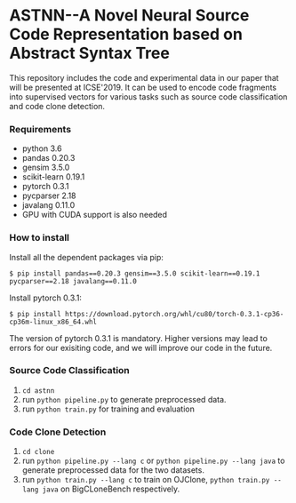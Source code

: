# ASTNN--A Novel Neural Source Code Representation based on Abstract Syntax Tree
This repository includes the code and experimental data in our paper that will be presented at ICSE'2019. It can be used to encode code fragments into supervised vectors for various tasks such as source code classification and code clone detection. 

### Requirements
+ python 3.6<br>
+ pandas 0.20.3<br>
+ gensim 3.5.0<br>
+ scikit-learn 0.19.1<br>
+ pytorch 0.3.1<br>
+ pycparser 2.18<br>
+ javalang 0.11.0<br>
+ GPU with CUDA support is also needed

### How to install
Install all the dependent packages via pip:

	$ pip install pandas==0.20.3 gensim==3.5.0 scikit-learn==0.19.1 pycparser==2.18 javalang==0.11.0
 
Install pytorch 0.3.1: 

	$ pip install https://download.pytorch.org/whl/cu80/torch-0.3.1-cp36-cp36m-linux_x86_64.whl

The version of pytorch 0.3.1 is mandatory. Higher versions may lead to errors for our exisiting code, and we will improve our code in the future.

### Source Code Classification
1. `cd astnn`
2. run `python pipeline.py` to generate preprocessed data.
3. run `python train.py` for training and evaluation

### Code Clone Detection

 1. `cd clone`
 2. run `python pipeline.py --lang c` or `python pipeline.py --lang java` to generate preprocessed data for the two datasets.
 2. run `python train.py --lang c` to train on OJClone, `python train.py --lang java` on BigCLoneBench respectively.
